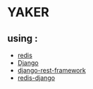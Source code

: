 YAKER
=====

## using :
* [redis](https://redis.io/download)
* [Django](https://www.djangoproject.com/)
* [django-rest-framework](http://www.django-rest-framework.org/)
* [redis-django](https://github.com/niwinz/django-redis)

